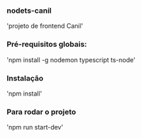 ### nodets-canil
'projeto de frontend Canil'

### Pré-requisitos globais:
'npm install -g nodemon typescript ts-node'

### Instalação
'npm install'

### Para rodar o projeto 
'npm run start-dev'